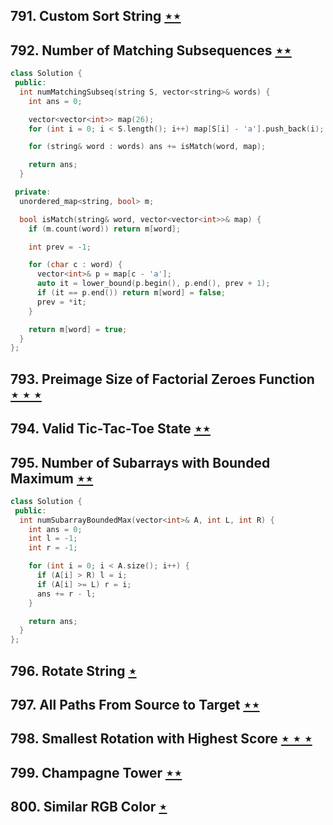 ## 791. Custom Sort String [$\star\star$](https://leetcode.com/problems/custom-sort-string)

## 792. Number of Matching Subsequences [$\star\star$](https://leetcode.com/problems/number-of-matching-subsequences)

```cpp
class Solution {
 public:
  int numMatchingSubseq(string S, vector<string>& words) {
    int ans = 0;

    vector<vector<int>> map(26);
    for (int i = 0; i < S.length(); i++) map[S[i] - 'a'].push_back(i);

    for (string& word : words) ans += isMatch(word, map);

    return ans;
  }

 private:
  unordered_map<string, bool> m;

  bool isMatch(string& word, vector<vector<int>>& map) {
    if (m.count(word)) return m[word];

    int prev = -1;

    for (char c : word) {
      vector<int>& p = map[c - 'a'];
      auto it = lower_bound(p.begin(), p.end(), prev + 1);
      if (it == p.end()) return m[word] = false;
      prev = *it;
    }

    return m[word] = true;
  }
};
```

## 793. Preimage Size of Factorial Zeroes Function [$\star\star\star$](https://leetcode.com/problems/preimage-size-of-factorial-zeroes-function)

## 794. Valid Tic-Tac-Toe State [$\star\star$](https://leetcode.com/problems/valid-tic-tac-toe-state)

## 795. Number of Subarrays with Bounded Maximum [$\star\star$](https://leetcode.com/problems/number-of-subarrays-with-bounded-maximum)

```cpp
class Solution {
 public:
  int numSubarrayBoundedMax(vector<int>& A, int L, int R) {
    int ans = 0;
    int l = -1;
    int r = -1;

    for (int i = 0; i < A.size(); i++) {
      if (A[i] > R) l = i;
      if (A[i] >= L) r = i;
      ans += r - l;
    }

    return ans;
  }
};
```

## 796. Rotate String [$\star$](https://leetcode.com/problems/rotate-string)

## 797. All Paths From Source to Target [$\star\star$](https://leetcode.com/problems/all-paths-from-source-to-target)

## 798. Smallest Rotation with Highest Score [$\star\star\star$](https://leetcode.com/problems/smallest-rotation-with-highest-score)

## 799. Champagne Tower [$\star\star$](https://leetcode.com/problems/champagne-tower)

## 800. Similar RGB Color [$\star$](https://leetcode.com/problems/similar-rgb-color)
